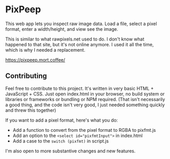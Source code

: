 # PixPeep

This web app lets you inspect raw image data.
Load a file, select a pixel format, enter a width/height,
and view see the image.

This is similar to what rawpixels.net used to do.
I don't know what happened to that site, but it's not online anymore.
I used it all the time, which is why I needed a replacement.

https://pixpeep.mort.coffee/

## Contributing

Feel free to contribute to this project.
It's written in very basic HTML + JavaScript + CSS.
Just open index.html in your browser,
no build system or libraries or frameworks or bundling or NPM required.
(That isn't necessarily a good thing, and the code isn't very good,
I just needed something quickly and threw this together)

If you want to add a pixel format, here's what you do:

* Add a function to convert from the pixel format to RGBA to pixfmt.js
* Add an option to the `<select id="pixfmtInput">` in index.html
* Add a case to the `switch (pixfmt)` in script.js

I'm also open to more substantive changes and new features.
